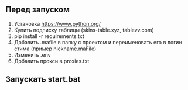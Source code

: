 ## Перед запуском
1. Установка https://www.python.org/
2. Купить подписку таблицы (skins-table.xyz, tablevv.com)
3. pip install -r requirements.txt
4. Добавить .mafile в папку с проектом и переименовать его в логин стима (пример nickname.maFile)
5. Изменить .env
6. Добавить прокси в proxies.txt
## Запускать start.bat
